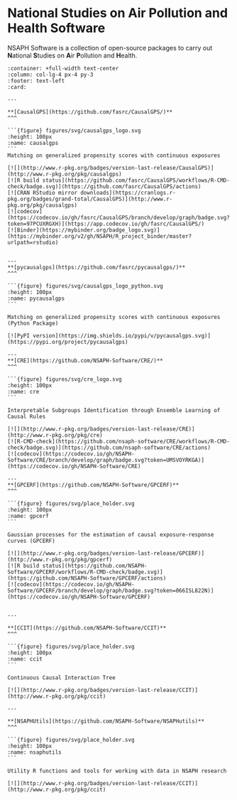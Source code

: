 # National Studies on Air Pollution and Health Software

NSAPH Software is a collection of open-source packages to carry out **N**ational **S**tudies on **A**ir **P**ollution and **H**ealth.



````{panels}
:container: +full-width text-center
:column: col-lg-4 px-4 py-3
:footer: text-left
:card:

---

**[CausalGPS](https://github.com/fasrc/CausalGPS/)**
^^^

```{figure} figures/svg/causalgps_logo.svg
:height: 100px
:name: causalgps
```
Matching on generalized propensity scores with continuous exposures

[![](http://www.r-pkg.org/badges/version-last-release/CausalGPS)](http://www.r-pkg.org/pkg/causalgps)
[![R build status](https://github.com/fasrc/CausalGPS/workflows/R-CMD-check/badge.svg)](https://github.com/fasrc/CausalGPS/actions)
[![CRAN RStudio mirror downloads](https://cranlogs.r-pkg.org/badges/grand-total/CausalGPS)](http://www.r-pkg.org/pkg/causalgps)
[![codecov](https://codecov.io/gh/fasrc/CausalGPS/branch/develop/graph/badge.svg?token=97PCUXRGXH)](https://app.codecov.io/gh/fasrc/CausalGPS/)
[![Binder](https://mybinder.org/badge_logo.svg)](https://mybinder.org/v2/gh/NSAPH/R_project_binder/master?urlpath=rstudio)


---
**[pycausalgps](https://github.com/fasrc/pycausalgps/)**
^^^

```{figure} figures/svg/causalgps_logo_python.svg
:height: 100px
:name: pycausalgps
```

Matching on generalized propensity scores with continuous exposures (Python Package)

[![PyPI version](https://img.shields.io/pypi/v/pycausalgps.svg)](https://pypi.org/project/pycausalgps)

---
**[CRE](https://github.com/NSAPH-Software/CRE/)**
^^^

```{figure} figures/svg/cre_logo.svg
:height: 100px
:name: cre
```

Interpretable Subgroups Identification through Ensemble Learning of Causal Rules

[![](http://www.r-pkg.org/badges/version-last-release/CRE)](http://www.r-pkg.org/pkg/cre)
[![R-CMD-check](https://github.com/nsaph-software/CRE/workflows/R-CMD-check/badge.svg)](https://github.com/nsaph-software/CRE/actions)
[![codecov](https://codecov.io/gh/NSAPH-Software/CRE/branch/develop/graph/badge.svg?token=UMSVOYRKGA)](https://codecov.io/gh/NSAPH-Software/CRE)

---
**[GPCERF](https://github.com/NSAPH-Software/GPCERF)**
^^^

```{figure} figures/svg/place_holder.svg
:height: 100px
:name: gpcerf
```

Gaussian processes for the estimation of causal exposure-response curves (GPCERF)

[![](http://www.r-pkg.org/badges/version-last-release/GPCERF)](http://www.r-pkg.org/pkg/gpcerf)
[![R build status](https://github.com/NSAPH-Software/GPCERF/workflows/R-CMD-check/badge.svg)](https://github.com/NSAPH-Software/GPCERF/actions)
[![codecov](https://codecov.io/gh/NSAPH-Software/GPCERF/branch/develop/graph/badge.svg?token=066ISL822N)](https://codecov.io/gh/NSAPH-Software/GPCERF)


---

**[CCIT](https://github.com/NSAPH-Software/CCIT)**
^^^

```{figure} figures/svg/place_holder.svg
:height: 100px
:name: ccit
```

Continuous Causal Interaction Tree

[![](http://www.r-pkg.org/badges/version-last-release/CCIT)](http://www.r-pkg.org/pkg/ccit)

---

**[NSAPHUtils](https://github.com/NSAPH-Software/NSAPHutils)**
^^^

```{figure} figures/svg/place_holder.svg
:height: 100px
:name: nsaphutils
```

Utility R functions and tools for working with data in NSAPH research

[![](http://www.r-pkg.org/badges/version-last-release/CCIT)](http://www.r-pkg.org/pkg/ccit)

````